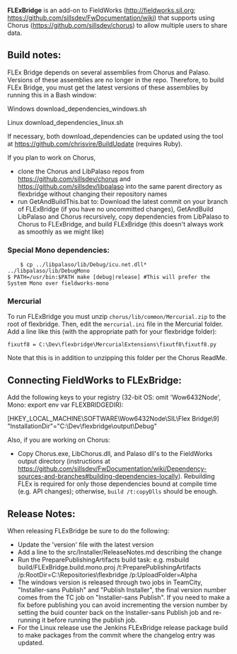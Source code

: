 **FLExBridge** is an add-on to FieldWorks (http://fieldworks.sil.org; https://github.com/sillsdev/FwDocumentation/wiki)
that supports using Chorus (https://github.com/sillsdev/chorus) to allow multiple users to share data.

## Build notes:
FLEx Bridge depends on several assemblies from Chorus and Palaso.
Versions of these assemblies are no longer in the repo.
Therefore, to build FLEx Bridge, you must get the latest versions of these assemblies by running this in a Bash window:

Windows
download_dependencies_windows.sh

Linux
download_dependencies_linux.sh

If necessary, both download_dependencies can be updated using the tool at https://github.com/chrisvire/BuildUpdate (requires Ruby).

If you plan to work on Chorus,
- clone the Chorus and LibPalaso repos from https://github.com/sillsdev/chorus and https://github.com/sillsdev/libpalaso into the
   same parent directory as flexbridge without changing their repository names
- run GetAndBuildThis.bat to: Download the latest commit on your branch of FLExBridge (if you have no uncommitted changes),
   GetAndBuild LibPalaso and Chorus recursively, copy dependencies from LibPalaso to Chorus to FLExBridge,
   and build FLExBridge (this doesn't always work as smoothly as we might like)

### Special Mono dependencies:
        $ cp ../libpalaso/lib/Debug/icu.net.dll* ../libpalaso/lib/DebugMono
	$ PATH=/usr/bin:$PATH make [debug|release] #This will prefer the System Mono over fieldworks-mono

### Mercurial
To run FLExBridge you must unzip `chorus/lib/common/Mercurial.zip` to the root of flexbridge.  Then, edit the `mercurial.ini`
file in the Mercurial folder. Add a line like this (with the appropriate path for your flexbridge folder):

	fixutf8 = C:\Dev\flexbridge\MercurialExtensions\fixutf8\fixutf8.py

Note that this is in addition to unzipping this folder per the Chorus ReadMe.

## Connecting FieldWorks to FLExBridge:
Add the following keys to your registry (32-bit OS: omit 'Wow6432Node\', Mono: export env var FLEXBRIDGEDIR):

[HKEY_LOCAL_MACHINE\SOFTWARE\Wow6432Node\SIL\Flex Bridge\9]
	"InstallationDir"="C:\Dev\flexbridge\output\Debug"

Also, if you are working on Chorus:
- Copy Chorus.exe, LibChorus.dll, and Palaso dll's to the FieldWorks output directory
(instructions at https://github.com/sillsdev/FwDocumentation/wiki/Dependency-sources-and-branches#building-dependencies-locally).
Rebuilding FLEx is required for only those dependencies bound at compile time (e.g. API changes); otherwise, `build /t:copyDlls` should be enough.

## Release Notes:
When releasing FLExBridge be sure to do the following:
- Update the 'version' file with the latest version
- Add a line to the src/Installer/ReleaseNotes.md describing the change
- Run the PreparePublishingArtifacts build task: 
	e.g. msbuild build/FLExBridge.build.mono.proj /t:PreparePublishingArtifacts /p:RootDir=C:\Repositories\flexbridge /p:UploadFolder=Alpha
- The windows version is released through two jobs in TeamCity, "Installer-sans Publish" and "Publish Installer", the final version number comes from the TC job on "Installer-sans Publish". If you need to make a fix before publishing you can avoid incrementing the version number by setting the buid counter back on the Installer-sans Publish job and re-running it before running the publish job.
- For the Linux release use the Jenkins FLExBridge release package build to make packages from the commit where the changelog entry was updated.
